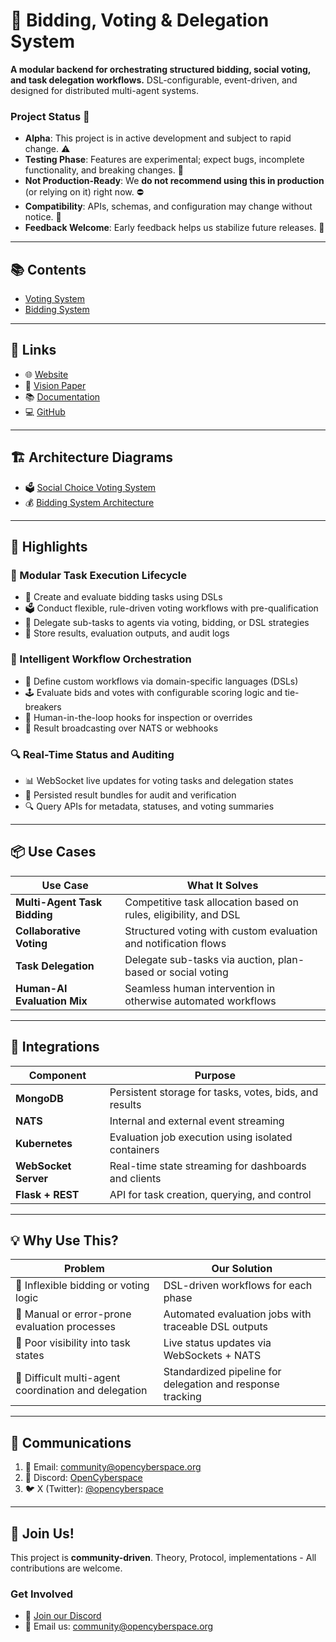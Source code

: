 # 🚀 Bidding, Voting & Delegation System

**A modular backend for orchestrating structured bidding, social voting, and task delegation workflows.**
DSL-configurable, event-driven, and designed for distributed multi-agent systems.

### Project Status 🚧

* **Alpha**: This project is in active development and subject to rapid change. ⚠️
* **Testing Phase**: Features are experimental; expect bugs, incomplete functionality, and breaking changes. 🧪
* **Not Production-Ready**: We **do not recommend using this in production** (or relying on it) right now. ⛔
* **Compatibility**: APIs, schemas, and configuration may change without notice. 🔄
* **Feedback Welcome**: Early feedback helps us stabilize future releases. 💬

---

## 📚 Contents 

* [Voting System](https://openarcade-internal.pages.dev/social-choice-voting/social-choice-voting)
* [Bidding System](https://openarcade-internal.pages.dev/bids-system/bidding)

---

## 🔗 Links

* 🌐 [Website](https://social-choice-internal.pages.dev)
* 📄 [Vision Paper](https://resources.aigr.id)
* 📚 [Documentation](https://openarcade-internal.pages.dev/)
* 💻 [GitHub](https://github.com/opencyber-space/openarca.de)

---

## 🏗 Architecture Diagrams

* 🗳 [Social Choice Voting System](https://openarcade-internal.pages.dev/images/social-choice.png)
* 💰 [Bidding System Architecture](https://openarcade-internal.pages.dev/images/bidding.png)

---

## 🌟 Highlights

### 🧱 Modular Task Execution Lifecycle

* 📨 Create and evaluate bidding tasks using DSLs
* 🗳️ Conduct flexible, rule-driven voting workflows with pre-qualification
* 🔁 Delegate sub-tasks to agents via voting, bidding, or DSL strategies
* 📑 Store results, evaluation outputs, and audit logs

### 🧠 Intelligent Workflow Orchestration

* 🧩 Define custom workflows via domain-specific languages (DSLs)
* 🕹️ Evaluate bids and votes with configurable scoring logic and tie-breakers
* 👥 Human-in-the-loop hooks for inspection or overrides
* 📢 Result broadcasting over NATS or webhooks

### 🔍 Real-Time Status and Auditing

* 📊 WebSocket live updates for voting tasks and delegation states
* 🧾 Persisted result bundles for audit and verification
* 🔍 Query APIs for metadata, statuses, and voting summaries

---

## 📦 Use Cases

| Use Case                     | What It Solves                                                   |
| ---------------------------- | ---------------------------------------------------------------- |
| **Multi-Agent Task Bidding** | Competitive task allocation based on rules, eligibility, and DSL |
| **Collaborative Voting**     | Structured voting with custom evaluation and notification flows  |
| **Task Delegation**          | Delegate sub-tasks via auction, plan-based or social voting      |
| **Human-AI Evaluation Mix**  | Seamless human intervention in otherwise automated workflows     |

---

## 🧩 Integrations

| Component            | Purpose                                                |
| -------------------- | ------------------------------------------------------ |
| **MongoDB**          | Persistent storage for tasks, votes, bids, and results |
| **NATS**             | Internal and external event streaming                  |
| **Kubernetes**       | Evaluation job execution using isolated containers     |
| **WebSocket Server** | Real-time state streaming for dashboards and clients   |
| **Flask + REST**     | API for task creation, querying, and control           |

---

## 💡 Why Use This?

| Problem                                              | Our Solution                                               |
| ---------------------------------------------------- | ---------------------------------------------------------- |
| 🔹 Inflexible bidding or voting logic                | DSL-driven workflows for each phase                        |
| 🔹 Manual or error-prone evaluation processes        | Automated evaluation jobs with traceable DSL outputs       |
| 🔹 Poor visibility into task states                  | Live status updates via WebSockets + NATS                  |
| 🔹 Difficult multi-agent coordination and delegation | Standardized pipeline for delegation and response tracking |

---

## 📢 Communications

1. 📧 Email: [community@opencyberspace.org](mailto:community@opencyberspace.org)  
2. 💬 Discord: [OpenCyberspace](https://discord.gg/W24vZFNB)  
3. 🐦 X (Twitter): [@opencyberspace](https://x.com/opencyberspace)

---

## 🤝 Join Us!

This project is **community-driven**. Theory, Protocol, implementations - All contributions are welcome.

### Get Involved

- 💬 [Join our Discord](https://discord.gg/W24vZFNB)  
- 📧 Email us: [community@opencyberspace.org](mailto:community@opencyberspace.org)

